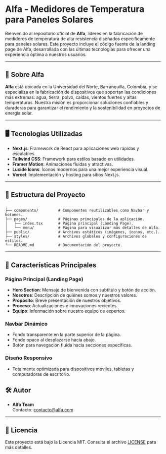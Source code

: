 # Alfa - Medidores de Temperatura para Paneles Solares

Bienvenido al repositorio oficial de **Alfa**, líderes en la fabricación de medidores de temperatura de alta resistencia diseñados específicamente para paneles solares. Este proyecto incluye el código fuente de la landing page de Alfa, desarrollada con las últimas tecnologías para ofrecer una experiencia óptima a nuestros usuarios.

---

## 🚀 Sobre Alfa

**Alfa** está ubicada en la Universidad del Norte, Barranquilla, Colombia, y se especializa en la fabricación de dispositivos que soportan las condiciones más extremas: agua, tierra, polvo, caídas, vientos fuertes y altas temperaturas. Nuestra misión es proporcionar soluciones confiables y duraderas para garantizar el rendimiento y la sostenibilidad en proyectos de energía solar.

---

## 🖥️ Tecnologías Utilizadas

- **Next.js**: Framework de React para aplicaciones web rápidas y escalables.
- **Tailwind CSS**: Framework para estilos basado en utilidades.
- **Framer Motion**: Animaciones fluidas y atractivas.
- **Lucide Icons**: Íconos modernos para una mejor experiencia visual.
- **Vercel**: Implementación y hosting para sitios Next.js.

---

## 📂 Estructura del Proyecto

```plaintext
.
├── components/         # Componentes reutilizables como Navbar y botones.
├── pages/              # Páginas principales de la aplicación.
│   ├── index.tsx       # Página principal (Landing Page).
│   └── menu/           # Página para visualizar más detalles de Alfa.
├── public/             # Archivos estáticos (imágenes, íconos, etc.).
├── styles/             # Archivos globales y configuraciones de estilos.
└── README.md           # Documentación del proyecto.
```

---

## 🌟 Características Principales

### Página Principal (Landing Page)
- **Hero Section**: Mensaje de bienvenida con subtítulo y botón de acción.
- **Nosotros**: Descripción de quiénes somos y nuestros valores.
- **Propósito**: Breve presentación de nuestros objetivos.
- **Proceso**: Actualizaciones e innovaciones recientes.
- **Equipo**: Información sobre nuestro equipo de expertos.

### Navbar Dinámico
- Fondo transparente en la parte superior de la página.
- Fondo opaco al desplazarse hacia abajo.
- Botón para navegación fluida hacia secciones específicas.

### Diseño Responsivo
- Totalmente optimizada para dispositivos móviles, tabletas y computadoras de escritorio.




## 🛠️ Autor

- **Alfa Team**  
  Contacto: [contacto@alfa.com](mailto:contacto@alfa.com)

---

## 📜 Licencia

Este proyecto está bajo la Licencia MIT. Consulta el archivo [LICENSE](LICENSE) para más detalles.